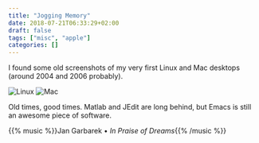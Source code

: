 ```yaml
---
title: "Jogging Memory"
date: 2018-07-21T06:33:29+02:00
draft: false
tags: ["misc", "apple"]
categories: []
---
```

I found some old screenshots of my very first Linux and Mac desktops (around 2004 and 2006 probably). 

![Linux](/img/snapshot_linux.png)
![Mac](/img/snapshot_mac.png)

Old times, good times. Matlab and JEdit are long behind, but Emacs is still an awesome piece of software. 

{{% music %}}Jan Garbarek • *In Praise of Dreams*{{% /music %}}
